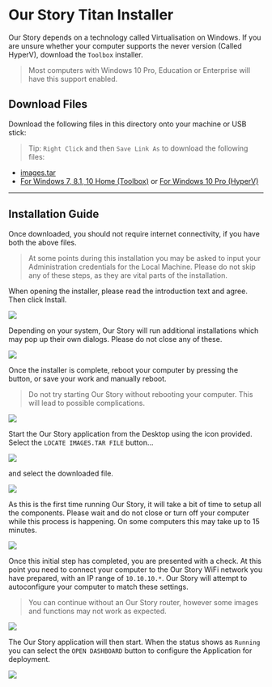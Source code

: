 # Our Story Titan Installer

Our Story depends on a technology called Virtualisation on Windows. If you are unsure whether your computer supports the never version (Called HyperV), download the `Toolbox` installer.

> Most computers with Windows 10 Pro, Education or Enterprise will have this support enabled.

## Download Files

Download the following files in this directory onto your machine or USB stick:

> Tip: `Right Click` and then `Save Link As` to download the following files:

- [images.tar](https://s3-eu-west-1.amazonaws.com/bootleggerlive/titan/images.tar)
- [For Windows 7, 8.1, 10 Home (Toolbox)](https://s3-eu-west-1.amazonaws.com/bootleggerlive/titan/OurStoryToolbox.exe) or [For Windows 10 Pro (HyperV)](https://s3-eu-west-1.amazonaws.com/bootleggerlive/titan/OurStoryHyperV.exe)

----

## Installation Guide

Once downloaded, you should not require internet connectivity, if you have both the above files.

> At some points during this installation you may be asked to input your Administration credentials for the Local Machine. Please do not skip any of these steps, as they are vital parts of the installation.

When opening the installer, please read the introduction text and agree. Then click Install.

![](imgs/3.png)

Depending on your system, Our Story will run additional installations which may pop up their own dialogs. Please do not close any of these.

![](imgs/4.png)

Once the installer is complete, reboot your computer by pressing the button, or save your work and manually reboot.

> Do not try starting Our Story without rebooting your computer. This will lead to possible complications.

![](imgs/5.png)

Start the Our Story application from the Desktop using the icon provided. Select the `LOCATE IMAGES.TAR FILE` button...

![](imgs/6.png)

 and select the downloaded file.

![](imgs/7.png)

As this is the first time running Our Story, it will take a bit of time to setup all the components. Please wait and do not close or turn off your computer while this process is happening. On some computers this may take up to 15 minutes.

![](imgs/8.png)

Once this initial step has completed, you are presented with a check. At this point you need to connect your computer to the Our Story WiFi network you have prepared, with an IP range of `10.10.10.*`. Our Story will attempt to autoconfigure your computer to match these settings.

> You can continue without an Our Story router, however some images and functions may not work as expected.

![](imgs/1.png)

The Our Story application will then start. When the status shows as `Running` you can select the `OPEN DASHBOARD` button to configure the Application for deployment.

![](imgs/2.png)